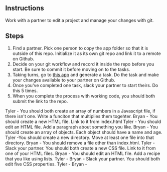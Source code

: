 ## Instructions

Work with a partner to edit a project and manage your changes with git.

## Steps

1. Find a partner. Pick one person to copy the app folder so that it is outside of this repo. Initialize it as its own git repo and link it to a remote on Github.
2. Decide on your git workflow and record it inside the repo before you start. Be sure to commit it before moving on to the tasks.
3. Taking turns, go to [this app](https://random-task-generator.firebaseapp.com) and generate a task. Do the task and make your changes available to your partner on Github.
4. Once you've completed one task, slack your partner to start theirs. Do this 5 times.
5. When you complete the process with working code, you should both submit the link to the repo.

Tyler - You should both create an array of numbers in a Javascript file, if there isn't one. Write a funciton that multiplies them togehter.
Bryan - You should create a new HTML file. Link to it from index.html
Tyler - You should edit an HTML file. Add a paragraph about something you like.
Bryan - You should create an array of objects. Each object should have a name and age.
Tyler -You should create a new directory. Move at least one file into that directory.
Bryan - You should remove a file other than index.html.
Tyler - Slack your partner. You should both create a new CSS file. Link to it from one of your HTML files.
Bryan - You should edit an HTML file. Add a recipe that you like using lists.
Tyler -
Bryan - Slack your partner. You should both edit five CSS properties.
Tyler -
Bryan -
